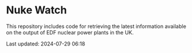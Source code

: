 # Nuke Watch

This repository includes code for retrieving the latest information available on the output of EDF nuclear power plants in the UK.

Last updated: 2024-07-29 06:18